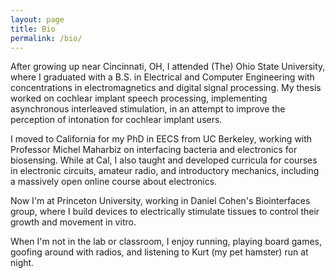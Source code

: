 ```yaml
---
layout: page
title: Bio
permalink: /bio/
---
```


After growing up near Cincinnati, OH, I attended (The) Ohio State University, where I graduated with a B.S. in Electrical and Computer Engineering with concentrations in electromagnetics and digital signal processing.
My thesis worked on cochlear implant speech processing, implementing asynchronous interleaved stimulation, in an attempt to improve the perception of intonation for cochlear implant users.

I moved to California for my PhD in EECS from UC Berkeley, working with Professor Michel Maharbiz on interfacing bacteria and electronics for biosensing.
While at Cal, I also taught and developed curricula for courses in electronic circuits, amateur radio, and introductory mechanics, including a massively open online course about electronics.

Now I'm at Princeton University, working in Daniel Cohen's Biointerfaces group, where I build devices to electrically stimulate tissues to control their growth and movement in vitro.

When I'm not in the lab or classroom, I enjoy running, playing board games, goofing around with radios, and listening to Kurt (my pet hamster) run at night.